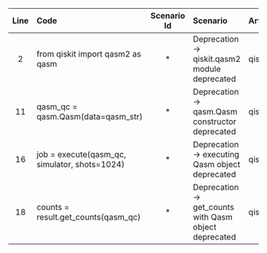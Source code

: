 | Line | Code | Scenario Id | Scenario | Artifact | Refactoring |
| :-: | :- | :-: | :- | :- | :- |
| 2 | from qiskit import qasm2 as qasm | * | Deprecation -> qiskit.qasm2 module deprecated | qiskit.qasm2 | import qiskit.qasm as qasm |
| 11 | qasm_qc = qasm.Qasm(data=qasm_str) | * | Deprecation -> qasm.Qasm constructor deprecated | qiskit.qasm2.Qasm | qasm_qc = qiskit.qasm.Qasm(data=qasm_str) |
| 16 | job = execute(qasm_qc, simulator, shots=1024) | * | Deprecation -> executing Qasm object deprecated | qiskit.execute | job = execute(circuit, simulator, shots=1024) |
| 18 | counts = result.get_counts(qasm_qc) | * | Deprecation -> get_counts with Qasm object deprecated | qiskit.result | counts = result.get_counts(circuit) |